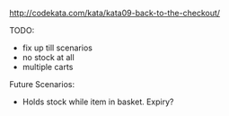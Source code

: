 http://codekata.com/kata/kata09-back-to-the-checkout/

TODO:
- fix up till scenarios
- no stock at all
- multiple carts



Future Scenarios:
- Holds stock while item in basket. Expiry?
